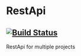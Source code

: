 # RestApi
## [![Build Status](https://travis-ci.org/onero/CustomerRestApi.svg?branch=master)](https://travis-ci.org/onero/CustomerRestApi)
RestApi for multiple projects
